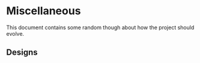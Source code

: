 # Miscellaneous	

This document contains some random though about how the project should evolve.

## Designs 


